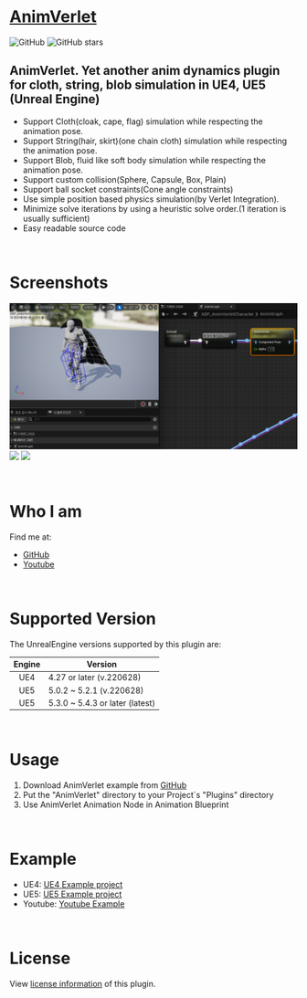 # [**AnimVerlet**](https://github.com/chonjay21/AnimVerlet)
![GitHub](https://img.shields.io/github/license/chonjay21/AnimVerlet)
![GitHub stars](https://img.shields.io/github/stars/chonjay21/AnimVerlet?style=social)
## AnimVerlet. Yet another anim dynamics plugin for cloth, string, blob simulation in UE4, UE5 (Unreal Engine)
* Support Cloth(cloak, cape, flag) simulation while respecting the animation pose.
* Support String(hair, skirt)(one chain cloth) simulation while respecting the animation pose.
* Support Blob, fluid like soft body simulation while respecting the animation pose.
* Support custom collision(Sphere, Capsule, Box, Plain)
* Support ball socket constraints(Cone angle constraints)
* Use simple position based physics simulation(by Verlet Integration).
* Minimize solve iterations by using a heuristic solve order.(1 iteration is usually sufficient)
* Easy readable source code

<br />

# Screenshots
![](https://github.com/chonjay21/Screenshots/blob/main/AnimVerlet_UE5.png)
![](https://github.com/chonjay21/Screenshots/blob/main/AnimVerlet_Short.gif)
![](https://github.com/chonjay21/Screenshots/blob/main/AnimVerlet_Graph.gif)

<br />

# Who I am

Find me at:
* [GitHub](https://github.com/chonjay21)
* [Youtube](https://www.youtube.com/channel/UCIwbmzMBsIJ0FVHlbyOGPDg/featured)

<br />

# Supported Version

The UnrealEngine versions supported by this plugin are:

| Engine | Version |
| :----: | --- |
| UE4 | 4.27 or later (v.220628)  |
| UE5 | 5.0.2 ~ 5.2.1 (v.220628) |
| UE5 | 5.3.0 ~ 5.4.3 or later (latest) |

<br />

# Usage

1. Download AnimVerlet example from [GitHub](https://github.com/chonjay21/AnimVerlet)
2. Put the "AnimVerlet" directory to your Project`s "Plugins" directory
3. Use AnimVerlet Animation Node in Animation Blueprint

<br />

# Example

* UE4: [UE4 Example project](https://github.com/chonjay21/AnimVerletExample_UE4)
* UE5: [UE5 Example project](https://github.com/chonjay21/AnimVerletExample_UE5)
* Youtube: [Youtube Example](https://youtu.be/3p2-tD12Z5A)

<br />

# License

View [license information](https://github.com/chonjay21/AnimVerlet/blob/master/LICENSE) of this plugin.
